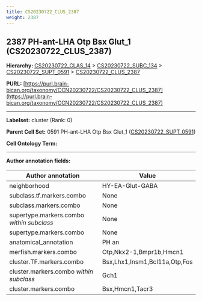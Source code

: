 ```yaml
---
title: CS20230722_CLUS_2387
weight: 2387
---
```

## 2387 PH-ant-LHA Otp Bsx Glut_1 (CS20230722_CLUS_2387)
<b>Hierarchy: </b>
[CS20230722_CLAS_14](../CS20230722_CLAS_14) >
[CS20230722_SUBC_134](../CS20230722_SUBC_134) >
[CS20230722_SUPT_0591](../CS20230722_SUPT_0591) >
[CS20230722_CLUS_2387](../CS20230722_CLUS_2387)

**PURL:** [https://purl.brain-bican.org/taxonomy/CCN20230722/CS20230722_CLUS_2387](https://purl.brain-bican.org/taxonomy/CCN20230722/CS20230722_CLUS_2387)

---


**Labelset:** cluster (Rank: 0)

**Parent Cell Set:** 0591 PH-ant-LHA Otp Bsx Glut_1 ([CS20230722_SUPT_0591](../CS20230722_SUPT_0591))



**Cell Ontology Term:** 

[MARKER GENES.]: #


---

[TRANSFERRED ANNOTATIONS.]: #


[AUTHOR ANNOTATION FIELDS.]: #


**Author annotation fields:**

| Author annotation | Value |
|-------------------|-------|
|neighborhood|HY-EA-Glut-GABA|
|subclass.tf.markers.combo|None|
|subclass.markers.combo|None|
|supertype.markers.combo _within subclass_|None|
|supertype.markers.combo|None|
|anatomical_annotation|PH an|
|merfish.markers.combo|Otp,Nkx2-1,Bmpr1b,Hmcn1|
|cluster.TF.markers.combo|Bsx,Lhx1,Insm1,Bcl11a,Otp,Fos|
|cluster.markers.combo _within subclass_|Gch1|
|cluster.markers.combo|Bsx,Hmcn1,Tacr3|
